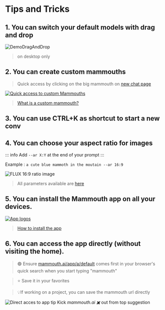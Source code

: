 # Tips and Tricks

## 1. You can switch your default models with drag and drop

![DemoDragAndDrop](/docs/six-useful-tips-about-mammouth/demodraganddrop.gif)

> on desktop only

## 2. You can create custom mammouths
> Quick access by clicking on the big mammouth on [new chat page](https://chat.mammouth.ai)

[![Quick access to custom Mammouths](logo_to_assistants.png)](https://chat.mammouth.ai)

> [What is a custom mammouth?](../mammouth-assistant-tutorial/)

## 3. You can use CTRL+K as shortcut to start a new conv

## 4. You can choose your aspect ratio for images

::: info Add `--ar X:Y` at the end of your prompt
:::

Example : ``` a cute blue mammoth in the moutain --ar 16:9 ```

![FLUX 16:9 ratio image](/docs/aspect-ratio/blue_mammoth_FLUX.png)

> All parameters available are [here](../aspect-ratio/index.md)

## 5. You can install the Mammouth app on all your devices.

[![App logos](mobile_and_desktop_app_borderless.png)](../how-to-download-the-mammouth-app/)

> [How to install the app](../how-to-download-the-mammouth-app/)

## 6. You can access the app directly (without visiting the home).

> 🟢 Ensure [mammouth.ai/app/a/default](https://mammouth.ai/app/a/default) comes first in your browser's quick search when you start typing "mammouth"

> ⭐ Save it in your favorites

> 💡If working on a project, you can save the mammouth url directly

![Direct acces to app tip](direct_access_to_app.png)
 Kick *mammouth.ai ✖️* out from top suggestion

